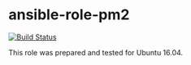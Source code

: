 # ansible-role-pm2

[![Build Status](https://travis-ci.com/iroquoisorg/ansible-role-pm2.svg?branch=master)](https://travis-ci.com/iroquoisorg/ansible-role-pm2)

This role was prepared and tested for Ubuntu 16.04.
